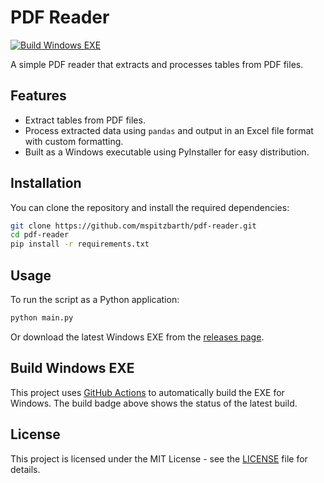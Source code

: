 # PDF Reader

[![Build Windows EXE](https://github.com/mspitzbarth/pdf-reader/actions/workflows/windows-build.yml/badge.svg)](https://github.com/mspitzbarth/pdf-reader/actions/workflows/windows-build.yml)

A simple PDF reader that extracts and processes tables from PDF files.

## Features

- Extract tables from PDF files.
- Process extracted data using `pandas` and output in an Excel file format with custom formatting.
- Built as a Windows executable using PyInstaller for easy distribution.

## Installation

You can clone the repository and install the required dependencies:

```bash
git clone https://github.com/mspitzbarth/pdf-reader.git
cd pdf-reader
pip install -r requirements.txt
```

## Usage

To run the script as a Python application:

```bash
python main.py
```

Or download the latest Windows EXE from the [releases page](https://github.com/mspitzbarth/pdf-reader/releases).

## Build Windows EXE

This project uses [GitHub Actions](https://github.com/mspitzbarth/pdf-reader/actions) to automatically build the EXE for Windows. The build badge above shows the status of the latest build.

## License

This project is licensed under the MIT License - see the [LICENSE](LICENSE) file for details.
